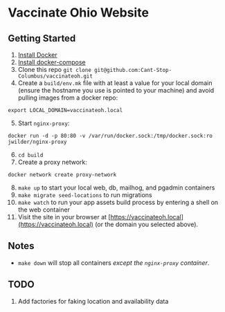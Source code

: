 # Vaccinate Ohio Website

## Getting Started

1. [Install Docker](https://docs.docker.com/get-docker/)
1. [Install docker-compose](https://docs.docker.com/compose/install/)
1. Clone this repo `git clone git@github.com:Cant-Stop-Columbus/vaccinateoh.git`
1. Create a `build/env.mk` file with at least a value for your local domain (ensure the hostname you use is pointed to your machine) and avoid pulling images from a docker repo:
```
export LOCAL_DOMAIN=vaccinateoh.local
```
5. Start `nginx-proxy`:
```
docker run -d -p 80:80 -v /var/run/docker.sock:/tmp/docker.sock:ro jwilder/nginx-proxy
```
6. `cd build`
1. Create a proxy network:
```
docker network create proxy-network
```
8. `make up` to start your local web, db, mailhog, and pgadmin containers
1. `make migrate seed-locations` to run migrations
1. `make watch` to run your app assets build process by entering a shell on the web container
1. Visit the site in your browser at [https://vaccinateoh.local](https://vaccinateoh.local) (or the domain you selected above).

## Notes

- `make down` will stop all containers _except the `nginx-proxy` container_.

## TODO

1. Add factories for faking location and availability data
